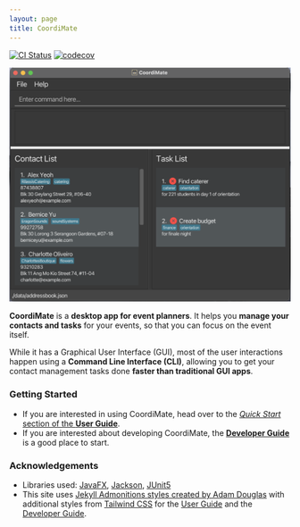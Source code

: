 ```yaml
---
layout: page
title: CoordiMate
---
```


[![CI Status](https://github.com/AY2324S1-CS2103T-T10-2/tp/workflows/Java%20CI/badge.svg)](https://github.com/AY2324S1-CS2103T-T10-2/tp/actions)
[![codecov](https://codecov.io/gh/AY2324S1-CS2103T-T10-2/tp/graph/badge.svg)](https://app.codecov.io/gh/AY2324S1-CS2103T-T10-2/tp)

![Ui](images/Ui.png)

**CoordiMate** is a **desktop app for event planners**. It helps you **manage your contacts and tasks** for your events, so that you can focus on the event itself.

While it has a Graphical User Interface (GUI), most of the user interactions happen using a **Command Line Interface (CLI)**, allowing you to get your contact management tasks done **faster than traditional GUI apps**.

### Getting Started

* If you are interested in using CoordiMate, head over to the [_Quick Start_ section of the **User Guide**](UserGuide.html#quick-start).
* If you are interested about developing CoordiMate, the [**Developer Guide**](DeveloperGuide.html) is a good place to start.

### Acknowledgements

* Libraries used: [JavaFX](https://openjfx.io/), [Jackson](https://github.com/FasterXML/jackson), [JUnit5](https://github.com/junit-team/junit5)
* This site uses [Jekyll Admonitions styles created by Adam Douglas](https://www.adamsdesk.com/posts/admonitions-jekyll/) with additional styles from [Tailwind CSS](https://tailwindcss.com) for the [User Guide](UserGuide.html) and the [Developer Guide](DeveloperGuide.html).

